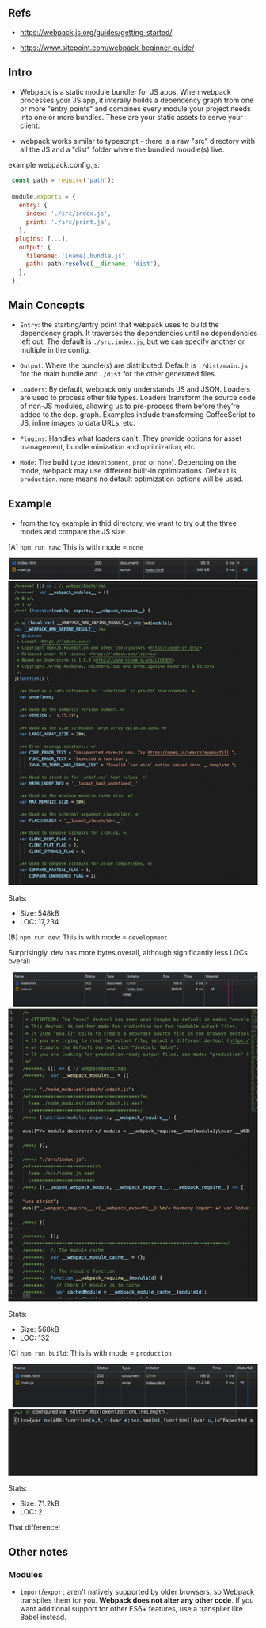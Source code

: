 ## Refs

- https://webpack.js.org/guides/getting-started/

- https://www.sitepoint.com/webpack-beginner-guide/

## Intro

- Webpack is a static module bundler for JS apps. When webpack processes your JS app, it interally builds a dependency graph from one or more "entry points" and combines every module your project needs into one or more bundles. These are your static assets to serve your client.

- webpack works similar to typescript - there is a raw "src" directory with all the JS and a "dist" folder where the bundled moudle(s) live.

example webpack.config.js:

```javascript
 const path = require('path');

 module.exports = {
   entry: {
     index: './src/index.js',
     print: './src/print.js',
   },
  plugins: [...],
   output: {
     filename: '[name].bundle.js',
     path: path.resolve(__dirname, 'dist'),
   },
 };
 ```

## Main Concepts

- `Entry`: the starting/entry point that webpack uses to build the dependency graph. It traverses the dependencies until no dependencies left out. The default is `./src.index.js`, but we can specify another or multiple in the config.

- `Output`: Where the bundle(s) are distributed. Default is `./dist/main.js` for the main bundle and `./dist` for the other generated files.

- `Loaders`: By default, webpack only understands JS and JSON. Loaders are used to process other file types. Loaders transform the source code of non-JS modules, allowing us to pre-process them before they're added to the dep. graph. Examples include transforming CoffeeScript to JS, inline images to data URLs, etc.

- `Plugins`: Handles what loaders can't. They provide options for asset management, bundle minization and optimization, etc.

- `Mode`: The build type (`development`, `prod` or `none`). Depending on the mode, webpack may use different built-in optimizations. Default is `production`. `none` means no default optimization options will be used.

## Example

- from the toy example in thid directory, we want to try out the three modes and compare the JS size

[A] `npm run raw`:
This is with mode = `none`

![Raw Image Bytes](./git_imgs/raw_bytes.png)
![Raw Image Code](./git_imgs/raw_code.png)

Stats:
- Size: 548kB
- LOC: 17,234

[B] `npm run dev`:
This is with mode = `development`

Surprisingly, dev has more bytes overall, although significantly less LOCs overall

![Dev Image Bytes](./git_imgs/dev_bytes.png)
![Dev Image Code](./git_imgs/dev_code.png)

Stats:
- Size: 568kB
- LOC: 132

[C] `npm run build`:
This is with mode = `production`

![Prod Image Bytes](./git_imgs/prod_bytes.png)
![Prod Image Code](./git_imgs/prod_code.png)

Stats:
- Size: 71.2kB
- LOC: 2

That difference!

## Other notes

### Modules

- `import`/`export` aren't natively supported by older browsers, so Webpack transpiles them for you. **Webpack does not alter any other code**. If you want additional support for other ES6+ features, use a transpiler like Babel instead.



